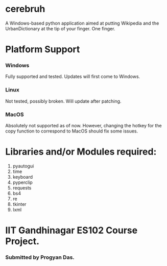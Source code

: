# cerebruh
A Windows-based python application aimed at putting Wikipedia and the UrbanDictionary at the tip of your finger. One finger.

# Platform Support

### Windows
Fully supported and tested. Updates will first come to Windows.

### Linux
Not tested, possibly broken. Will update after patching.

### MacOS
Absolutely not supported as of now. However, changing the hotkey for the copy function to correspond to MacOS should fix some issues.

# Libraries and/or Modules required:
  1. pyautogui
  2. time
  3. keyboard
  4. pyperclip
  5. requests
  6. bs4
  7. re
  8. tkinter
  9. lxml
  
 # IIT Gandhinagar ES102 Course Project.
 ### Submitted by Progyan Das.
 

  

